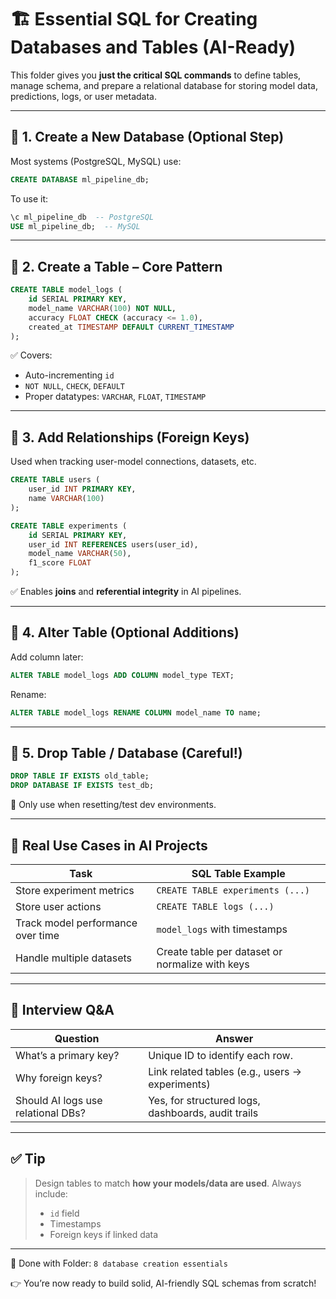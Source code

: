 # 🏗️ Essential SQL for Creating Databases and Tables (AI-Ready)

This folder gives you **just the critical SQL commands** to define tables, manage schema, and prepare a relational database for storing model data, predictions, logs, or user metadata.

---

## 📌 1. Create a New Database (Optional Step)

Most systems (PostgreSQL, MySQL) use:

```sql
CREATE DATABASE ml_pipeline_db;
```

To use it:

```sql
\c ml_pipeline_db  -- PostgreSQL
USE ml_pipeline_db;  -- MySQL
```

---

## 📌 2. Create a Table – Core Pattern

```sql
CREATE TABLE model_logs (
    id SERIAL PRIMARY KEY,
    model_name VARCHAR(100) NOT NULL,
    accuracy FLOAT CHECK (accuracy <= 1.0),
    created_at TIMESTAMP DEFAULT CURRENT_TIMESTAMP
);
```

✅ Covers:
- Auto-incrementing `id`  
- `NOT NULL`, `CHECK`, `DEFAULT`  
- Proper datatypes: `VARCHAR`, `FLOAT`, `TIMESTAMP`

---

## 📌 3. Add Relationships (Foreign Keys)

Used when tracking user-model connections, datasets, etc.

```sql
CREATE TABLE users (
    user_id INT PRIMARY KEY,
    name VARCHAR(100)
);

CREATE TABLE experiments (
    id SERIAL PRIMARY KEY,
    user_id INT REFERENCES users(user_id),
    model_name VARCHAR(50),
    f1_score FLOAT
);
```

✅ Enables **joins** and **referential integrity** in AI pipelines.

---

## 📌 4. Alter Table (Optional Additions)

Add column later:

```sql
ALTER TABLE model_logs ADD COLUMN model_type TEXT;
```

Rename:

```sql
ALTER TABLE model_logs RENAME COLUMN model_name TO name;
```

---

## 📌 5. Drop Table / Database (Careful!)

```sql
DROP TABLE IF EXISTS old_table;
DROP DATABASE IF EXISTS test_db;
```

🧠 Only use when resetting/test dev environments.

---

## 🧠 Real Use Cases in AI Projects

| Task | SQL Table Example |
|------|-------------------|
| Store experiment metrics | `CREATE TABLE experiments (...)` |
| Store user actions | `CREATE TABLE logs (...)` |
| Track model performance over time | `model_logs` with timestamps |
| Handle multiple datasets | Create table per dataset or normalize with keys |

---

## 💬 Interview Q&A

| Question | Answer |
|----------|--------|
| What’s a primary key? | Unique ID to identify each row. |
| Why foreign keys? | Link related tables (e.g., users → experiments) |
| Should AI logs use relational DBs? | Yes, for structured logs, dashboards, audit trails |

---

## ✅ Tip

> Design tables to match **how your models/data are used**. Always include:
> - `id` field
> - Timestamps
> - Foreign keys if linked data

---

📁 Done with Folder: `8 database creation essentials`

👉 You’re now ready to build solid, AI-friendly SQL schemas from scratch!